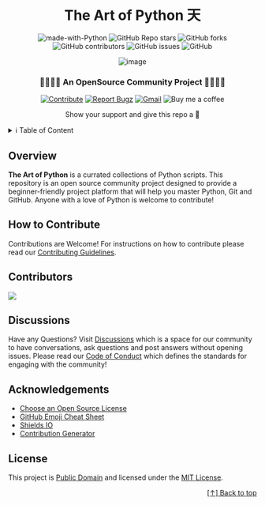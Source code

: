 <div id="top" align="center">

# The Art of Python 天

![made-with-Python](https://img.shields.io/badge/Python-blue?&logo=python&logoColor=yellow&labelColor=grey&label=Built%20with&style=for-the-badge)
![GitHub Repo stars](https://img.shields.io/github/stars/seraph776/TheArtofPython?style=for-the-badge)
![GitHub forks](https://img.shields.io/github/forks/seraph776/TheArtofPython?style=for-the-badge)
![GitHub contributors](https://img.shields.io/github/contributors/seraph776/TheArtofPython?color=blue&style=for-the-badge)
![GitHub issues](https://img.shields.io/github/issues-raw/seraph776/TheArtofPython?color=yellow&style=for-the-badge)
![GitHub](https://img.shields.io/github/license/seraph776/TheArtofPython?style=for-the-badge)

![image](https://user-images.githubusercontent.com/72005563/183312391-25bd2c58-a186-45bd-8441-85e258b1c62c.png)


  ### 👨‍👩‍👦‍👦  An OpenSource Community Project 👨‍👩‍👧‍👧

[![Contribute](https://img.shields.io/static/v1?label=&message=Contribute&color=black&logo=github)](#how-to-contribute)
[![Report Bugz](https://img.shields.io/static/v1?label=&message=Report%20Issues&color=black&logo=github)](https://github.com/seraph776/TheArtofPython/issues/new)
[![Gmail](https://img.shields.io/static/v1?label=&message=Contact%20me&color=black&logo=gmail)](mailto:seraph776@gmail.com)
![Buy me a coffee](https://img.shields.io/static/v1?label=&message=Buy%20me%20a%20coffee&color=black&logo=buymeacoffee)

Show your support and give this repo a 💫 
  
</div>




<details>
<summary> ℹ️ Table of Content</summary>
 
 1. [Overview](#overview)
 2. [How to Contribute](#how-to-contribute)
 3. [Contributors](#contributors)
 4. [Discussions](#discussions)
 5. [Acknowledgements](#acknowledgements)
 6. [License](#license)
 
</details> 



## Overview

**The Art of Python** is a currated collections of Python scripts. This repository is an open source community project designed to provide a beginner-friendly project platform that will help you master Python, Git and GitHub. Anyone with a love of Python is welcome to contribute!

## How to Contribute

Contributions are Welcome! For instructions on how to contribute please read our [Contributing Guidelines](https://github.com/seraph776/TheArtofPython/blob/main/CONTRIBUTING.md). 



## Contributors

<a href="https://github.com/seraph776/TheArtofPython/graphs/contributors">
  <img src="https://contrib.rocks/image?repo=seraph776/TheArtofPython" />
</a>



## Discussions

Have any Questions? Visit [Discussions](https://github.com/seraph776/TheArtofPython/discussions) which is a space for our community to have conversations, ask questions and post answers without opening issues. Please read our [Code of Conduct](https://github.com/seraph776/TheArtofPython/blob/main/CODE-OF-CONDUCT.md) which defines the  standards for engaging with the community!



## Acknowledgements

- [Choose an Open Source License](https://choosealicense.com/)
- [GitHub Emoji Cheat Sheet](https://www.webfx.com/tools/emoji-cheat-sheet/)
- [Shields IO](https://shields.io/)
- [Contribution Generator](https://contrib.rocks/preview)


## License
This project is [Public Domain](https://fairuse.stanford.edu/overview/public-domain/welcome/) and licensed under the [MIT License](https://github.com/seraph776/TheArtofPython/blob/main/LICENSE). 



<div align="right">

[[↑] Back to top](#top)

</div>  
